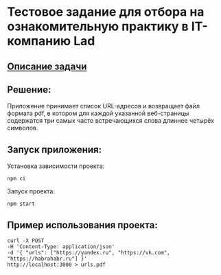 # Тестовое задание для отбора на ознакомительную практику в IT-компанию Lad
## [Описание задачи](https://lad-academy.ru/zadanie-dlya-backend-stazhirovki)
## Решение:
Приложение принимает список URL-адресов и возвращает файл формата pdf, в котором для каждой указанной веб-страницы содержатся три самых часто встречающихся слова длиннее четырёх символов.
## Запуск приложения:
Установка зависимости проекта:
````
npm ci
````
Запуск проекта:
````
npm start
````
## Пример использования проекта:
````
curl -X POST
-H 'Content-Type: application/json'
-d '{ "urls": ["https://yandex.ru", "https://vk.com", "https://habrahabr.ru"] }'
http://localhost:3000 > urls.pdf
````
